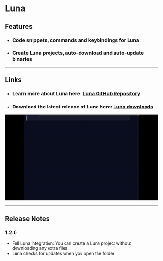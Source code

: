 # Luna

## Features

* ### Code snippets, commands and keybindings for Luna
* ### Create Luna projects, auto-download and auto-update binaries

---

## Links

* ### Learn more about Luna here: [Luna GitHub Repository](https://github.com/XyronLabs/Luna)

* ### Download the latest release of Luna here: [Luna downloads](https://github.com/XyronLabs/Luna/releases)

![Luna app template](https://raw.githubusercontent.com/XyronLabs/xyronlabs.github.io/master/img/Luna/vscode_luna_snippet.gif)

---

## Release Notes

### 1.2.0

- Full Luna integration: You can create a Luna project without downloading any extra files
- Luna checks for updates when you open the folder